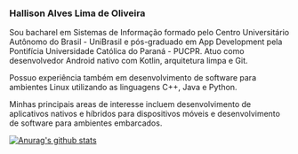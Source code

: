 ### Hallison Alves Lima de Oliveira

Sou bacharel em Sistemas de Informação formado pelo Centro Universitário Autônomo do Brasil - UniBrasil e pós-graduado em App Development pela Pontifícia Universidade Católica do Paraná - PUCPR. Atuo como desenvolvedor Android nativo com Kotlin, arquitetura limpa e Git.

Possuo experiência também em desenvolvimento de software para ambientes Linux utilizando as linguagens C++, Java e Python.

Minhas principais areas de interesse incluem desenvolvimento de aplicativos nativos e híbridos para dispositivos móveis e desenvolvimento de software para ambientes embarcados.

[![Anurag's github stats](https://github-readme-stats.vercel.app/api?username=hallisonoliveira)](https://github.com/anuraghazra/github-readme-stats)
